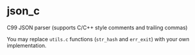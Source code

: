 # json_c
 C99 JSON parser (supports C/C++ style comments and trailing commas)
 
 You may replace `utils.c` functions (`str_hash` and `err_exit`) with your own implementation.
